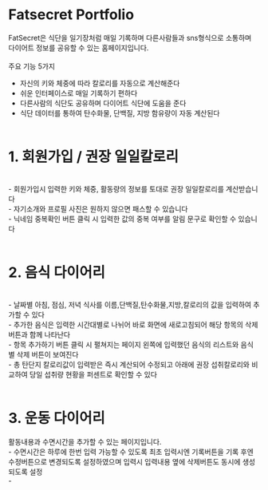 
Fatsecret Portfolio
=============
FatSecret은 식단을 일기장처럼 매일 기록하며 다른사람들과 sns형식으로 소통하며 다이어트 정보를 공유할 수 있는 홈페이지입니다.<br>
<br>
주요 기능 5가지<br>
* 자신의 키와 체중에 따라 칼로리를 자동으로 계산해준다
* 쉬운 인터페이스로 매일 기록하기 편하다
* 다른사람의 식단도 공유하며 다이어트 식단에 도움을 준다
* 식단 데이터를 통하여 탄수화물, 단백질, 지방 함유량이 자동 계산된다
<br><br>

<h1>1. 회원가입 / 권장 일일칼로리</h1>
<br>
 - 회원가입시 입력한 키와 체중, 활동량의 정보를 토대로 권장 일일칼로리를 계산받습니다<br>
 - 자기소개와 프로필 사진은 원하지 않으면 패스할 수 있습니다<br>
 - 닉네임 중복확인 버튼 클릭 시 입력한 값의 중복 여부를 알림 문구로 확인할 수 있습니다<br>
<br>

<h1>2. 음식 다이어리</h1>
<br>
 - 날짜별 아침, 점심, 저녁 식사를 이름,단백질,탄수화물,지방,칼로리의 값을 입력하여 추가할 수 있다<br>
 - 추가한 음식은 입력한 시간대별로 나뉘어 바로 화면에 새로고침되어 해당 항목의 삭제 버튼과 함께 나타난다<br>
 - 항목 추가하기 버튼 클릭 시 펼쳐지는 페이지 왼쪽에 입력했던 음식의 리스트와 음식별 삭제 버튼이 보여진다<br>
 - 총 탄단지 칼로리값이 입력받은 즉시 계산되어 수정되고 아래에 권장 섭취칼로리와 비교하여 당일 섭취량 현황을 퍼센트로 확인할 수 있다<br>

<br>
<h1>3. 운동 다이어리</h1>
활동내용과 수면시간을 추가할 수 있는 페이지입니다.
<br>
 - 수면시간은 하루에 한번 입력 가능할 수 있도록 최초 입력시엔 기록버튼을 기록 후엔 수정버튼으로 변경되도록 설정하였으며 입력시 입력내용 옆에 삭제버튼도 동시에 생성되도록 설정<br>
 - <br>






